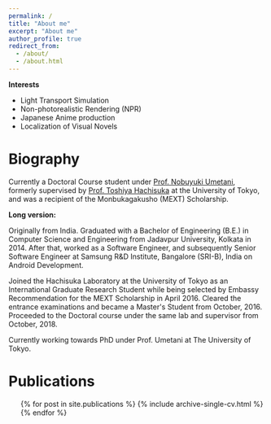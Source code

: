 ```yaml
---
permalink: /
title: "About me"
excerpt: "About me"
author_profile: true
redirect_from: 
  - /about/
  - /about.html
---
```


**Interests**
  
  * Light Transport Simulation
  * Non-photorealistic Rendering (NPR)
  * Japanese Anime production
  * Localization of Visual Novels
  
# Biography
Currently a Doctoral Course student under  [Prof. Nobuyuki Umetani](https://cgenglab.github.io/labpage/en/authors/admin/), formerly supervised by [Prof. Toshiya Hachisuka](https://cs.uwaterloo.ca/~thachisu/) at the University of Tokyo, and was a recipient of the Monbukagakusho (MEXT) Scholarship.

**Long version:**

Originally from India. Graduated with a Bachelor of Engineering (B.E.) in Computer Science and Engineering from Jadavpur University, Kolkata in 2014. After that, worked as a Software Engineer, and subsequently Senior Software Engineer at Samsung R&D Institute, Bangalore (SRI-B), India on Android Development.

Joined the Hachisuka Laboratory at the University of Tokyo as an International Graduate Research Student while being selected by Embassy Recommendation for the MEXT Scholarship in April 2016. Cleared the entrance examinations and became a Master's Student from October, 2016. Proceeded to the Doctoral course under the same lab and supervisor from October, 2018.

Currently working towards PhD under Prof. Umetani at The University of Tokyo.

# Publications
  <ul>{% for post in site.publications %}
    {% include archive-single-cv.html %}
  {% endfor %}</ul>